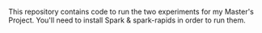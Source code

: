 This repository contains code to run the two experiments for my Master's Project. You'll need to install Spark & spark-rapids in order to run them.